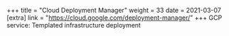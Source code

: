 +++
title = "Cloud Deployment Manager"
weight = 33
date = 2021-03-07
[extra]
link = "https://cloud.google.com/deployment-manager/"
+++
GCP service: Templated infrastructure deployment

